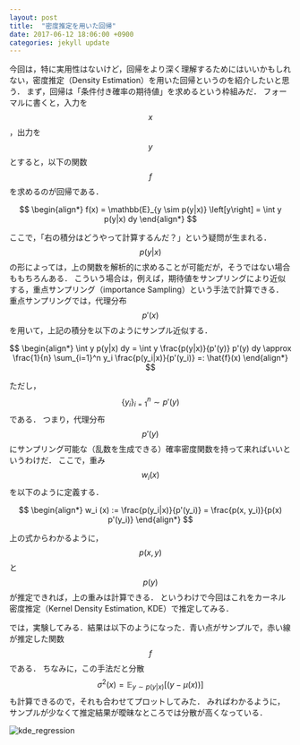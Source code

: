 ```yaml
---
layout: post
title:  "密度推定を用いた回帰"
date: 2017-06-12 18:06:00 +0900
categories: jekyll update
---
```


今回は，特に実用性はないけど，回帰をより深く理解するためにはいいかもしれない，密度推定（Density Estimation）を用いた回帰というのを紹介したいと思う．
まず，回帰は「条件付き確率の期待値」を求めるという枠組みだ．
フォーマルに書くと，入力を$$x$$，出力を$$y$$とすると，以下の関数$$f$$を求めるのが回帰である．

$$
\begin{align*}
f(x) = \mathbb{E}_{y \sim p(y|x)} \left[y\right] = \int y p(y|x) dy
\end{align*}
$$

ここで，「右の積分はどうやって計算するんだ？」という疑問が生まれる．
$$p(y|x)$$の形によっては，上の関数を解析的に求めることが可能だが，そうではない場合ももちろんある．
こういう場合は，例えば，期待値をサンプリングにより近似する，重点サンプリング（importance Sampling）という手法で計算できる．
重点サンプリングでは，代理分布$$p'(x)$$を用いて，上記の積分を以下のようにサンプル近似する．

$$
\begin{align*}
\int y p(y|x) dy = \int y \frac{p(y|x)}{p'(y)} p'(y) dy \approx \frac{1}{n} \sum_{i=1}^n y_i \frac{p(y_i|x)}{p'(y_i)} =: \hat{f}(x)
\end{align*}
$$

ただし，$$\{y_i\}_{i=1}^n \sim p'(y)$$である．
つまり，代理分布$$p'(y)$$にサンプリング可能な（乱数を生成できる）確率密度関数を持って来ればいいというわけだ．
ここで，重み$$w_i (x)$$を以下のように定義する．

$$
\begin{align*}
w_i (x) := \frac{p(y_i|x)}{p'(y_i)} = \frac{p(x, y_i)}{p(x) p'(y_i)}
\end{align*}
$$

上の式からわかるように，$$p(x, y)$$と$$p(y)$$が推定できれば，上の重みは計算できる．
というわけで今回はこれをカーネル密度推定（Kernel Density Estimation, KDE）で推定してみる．

では，実験してみる．結果は以下のようになった．青い点がサンプルで，赤い線が推定した関数$$f$$である．
ちなみに，この手法だと分散$$\sigma^2(x) = \mathbb{E}_{y \sim p(y|x)}\left[(y - \mu(x))\right]$$も計算できるので，それも合わせてプロットしてみた．
みればわかるように，サンプルが少なくて推定結果が曖昧なところでは分散が高くなっている．


![kde_regression]({{nktmemo.github.io}}/assets/kde_regression.png)

